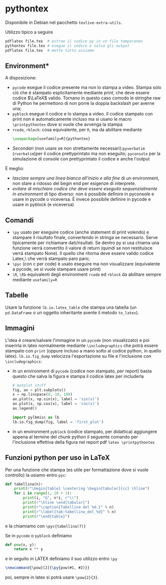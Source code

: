 # pythontex

Disponibile in Debian nel pacchetto `texlive-extra-utils`.

Utilizzo tipico a seguire
```bash
pdflatex file.tex  # estrae il codice py in un file temporaneo
pythontex file.tex # esegue il codice e salva gli output
pdflatex file.tex  # mette tutto assieme
```

## Environment*
A disposizione:
- `pycode` esegue il codice presente ma non lo stampa a video. Stampa
  solo ciò che è stampato esplicitamente mediante print, che deve
  essere codice $\LaTeX$ valido. Tornano in questo caso comodo le
  stringhe raw di Python he permettono di non porre la doppia
  backslash per averne una;
- `pyblock` esegue il codice e lo stampa a video. Il codice
  stampato con print non è automaticamente incluso ma si usano le
  macro `\printpythontex` dove si vuole che avvenga la stampa
- `rcode`, `rblock`: cosa equivalente, per `R`, ma da abilitare mediante
  ```latex
  \usepackage[usefamily=R]{pythontex}
  ```
- *Secondari* (non usare se non strettamente
  necessari):`pyverbatim` (`rverbatim`)per il codice
  prettyprintato ma non eseguito; `pyconsole` per la simulazione
  di console con prettyprintato il codice e anche l'output

È meglio:
- *lasciare sempre una linea bianca all’inizio e alla fine* di un
  environment, non stare a ridosso del begin end per esigenze di
  interprete.
- *evitare di mischiare codice che deve essere eseguito
  sequenzialmente in environment* di tipo diverso: non è possibile
  definire in pyconsole e usare in pycode o viceversa. È invece
  possibile definire in pycode e usare in pyblock (e viceversa)



## Comandi

- `\py` usato per eseguire codice (anche statement di print volendo) e
  stampare il risultato finale, convertendo in stringa se
  necessario. Serve tipicamente per richiamare dati/risultati. Se dentro
  py si usa chiama una funzione verrà convertito il valore di return
  (quindi se non restituisce verrà stampato None). Il quello che ritorna
  deve essere valido codice Latex,\ che verrà stampato paro paro;
- `\pyc` (con c per code) è usato eseguire ma non visualizzare
  (equivalente a pycode, se si vuole stampare usare print)
- `\R`, `\Rb` equivalenti degli environment `rcode` ed `rblock` da
  abilitare sempre mediante `usefamily=R`


## Tabelle

Usare la funzione `lb.io.latex_table` che stampa una tabella (un
`pd.DataFrame` o un oggetto inheritante avente il metodo `to_latex`).



## Immagini

L'idea è creare/salvare l'immagine in un `pycode` (non visualizzato)
e poi inserirla in latex normalmente mediante `\includegraphics` che
potrà essere stampato con `print` (oppure incluso a mano sotto al
codice python, in quello latex).
`lb.io.fig_dump` velocizza l'esportazione su file e l'inclusione con
`\includegraphics`:
  - In un environment di `pycode` (codice non stampato, per report)
	basta questo che salva la figura e stampa il codice latex per
	includerla
	```python 
    # matplot stuff
    fig, ax = plt.subplots()
    x = np.linspace(0, 10, 100)
    ax.plot(x, np.sin(x), label = 'sin(x)')
    ax.plot(x, np.cos(x), label = 'cos(x)')
    ax.legend()
	
    import pylbmisc as lb
    lb.io.fig_dump(fig, label = 'first_plot')
	```
  - in un environment `pyblock` (codice stampato, per didattica)
	aggiungere appena al termine del chunk python il seguente comando
	per l'inclusione effettiva della figura nel report pdf ```latex
	\printpythontex ```

## Funzioni python per uso in LaTeX

Per una funzione che stampa (es utile per formattazione dove si
vuole controllo) la usiamo entro `pyc`:
```python
def tabellina(n):
	print(r"\begin{table} \centering \begin{tabular}{cc} \hline")
	for i in range(1, 10 + 1):
	    print(i, "&", n*i, r"\\")
	    print(r"\hline \end{tabular}")
	    print(r"\caption{Tabellina del %d.}" % n)
	    print(r"\label{tab:tabellina_del_%d}" % n)
	    print(r"\end{table}")
```
e la chiamiamo con `\pyc{tabellina(7)}`

Se in `pycode` o `pyblock` definiamo
```python 
def pow(x, y):
	return x ** y
```
e in seguito in LATEX definiamo il suo utilizzo entro `\py`
```latex 
\newcommand{\pow}[2]{\py{pow(#1, #2)}}
```
poi, sempre in latex si potrà usare `\pow{2}{3}`.

